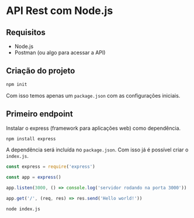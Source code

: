 # API Rest com Node.js

## Requisitos

- Node.js
- Postman (ou algo para acessar a API)

## Criação do projeto

```bash
npm init
```

Com isso temos apenas um `package.json` com as configurações iniciais.

## Primeiro endpoint

Instalar o express (framework para aplicações web) como dependência.

```bash
npm install express
```

A dependência será incluída no `package.json`. Com isso já é possível criar o `index.js`.

```javascript
const express = require('express')

const app = express()

app.listen(3000, () => console.log('servidor rodando na porta 3000'))

app.get('/', (req, res) => res.send('Hello world!'))
```

```bash
node index.js
```

